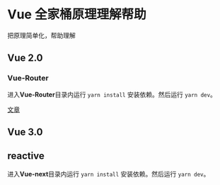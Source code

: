 # Vue 全家桶原理理解帮助
把原理简单化，帮助理解

## Vue 2.0

### Vue-Router

进入**Vue-Router**目录内运行 `yarn install` 安装依赖。然后运行 `yarn dev`。

[文章](https://www.yuque.com/u120129/aygter/ky7qki)


## Vue 3.0

## reactive

进入**Vue-next**目录内运行 `yarn install` 安装依赖。然后运行 `yarn dev`。